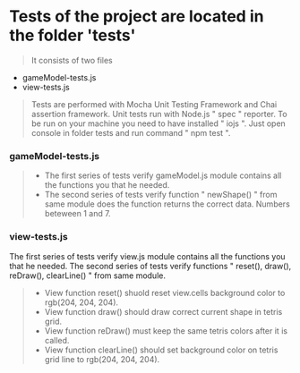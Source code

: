 # Tests of the project are located in the folder 'tests'

> It consists of two files

- gameModel-tests.js
- view-tests.js

> Tests are performed with Mocha Unit Testing Framework and Chai assertion framework.
> Unit tests run with Node.js " spec " reporter. To be run on your machine you need to have installed "  iojs ". Just open console in folder tests and run command " npm test ".

### gameModel-tests.js

> - The first series of tests verify gameModel.js module contains all the functions you that he needed.
> - The second series of tests verify function " newShape() " from same module does the function returns the correct data. Numbers beteween 1 and 7.

### view-tests.js
The first series of tests verify view.js module contains all the functions you that he needed.
The second series of tests verify functions " reset(), draw(), reDraw(), clearLine() " from same module. 
> - View function reset() shuold reset view.cells background color to rgb(204, 204, 204).
> - View function draw() should draw correct current shape in tetris grid.
> - View function reDraw() must keep the same tetris colors after it is called.
> - View function clearLine() should set background color on tetris grid line to rgb(204, 204, 204).